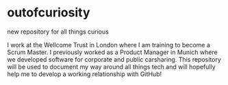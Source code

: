 # outofcuriosity
new repository for all things curious

I work at the Wellcome Trust in London where I am training to become a Scrum Master. I previously worked as a Product Manager in Munich where we developed software for corporate and public carsharing. This repository will be used to document my way around all things tech and will hopefully help me to develop a working relationship with GitHub!
